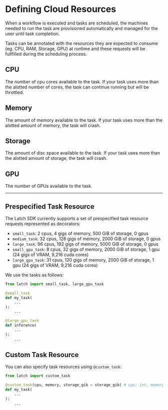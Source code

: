# Defining Cloud Resources

When a workflow is executed and tasks are scheduled, the machines needed to run
the task are provisioned automatically and managed for the user until task
completion.

Tasks can be annotated with the resources they are expected to consume (eg. CPU,
RAM, Storage, GPU) at runtime and these requests will be fullfilled during the scheduling
process.

## CPU
The number of cpu cores available to the task. If your task uses more than the alotted
number of cores, the task can continue running but will be throttled.

## Memory
The amount of memory available to the task. If your task uses more than the alotted
amount of memory, the task will crash.

## Storage
The amount of disc space available to the task. If your task uses more than the alotted
amount of storage, the task will crash.

## GPU
The number of GPUs available to the task.

---

## Prespecified Task Resource

The Latch SDK currently supports a set of prespecified task resource requests
represented as decorators:

* `small_task`: 2 cpus, 4 gigs of memory, 500 GiB of storage, 0 gpus
* `medium_task`: 32 cpus, 128 gigs of memory, 2000 GiB of storage, 0 gpus
* `large_task`: 96 cpus, 192 gigs of memory, 5000 GiB of storage, 0 gpus
* `small_gpu_task`: 8 cpus, 32 gigs of memory, 2000 GiB of storage, 1 gpu (24 gigs of VRAM, 9,216 cuda cores)
* `large_gpu_task`: 31 cpus, 120 gigs of memory, 2000 GiB of storage, 1 gpu (24 gigs of VRAM, 9,216 cuda cores)

We use the tasks as follows:

```python
from latch import small_task, large_gpu_task

@small_task
def my_task(
    ...
):
    ...

@large_gpu_task
def inference(
    ...
):
    ...
```

## Custom Task Resource

You can also specify task resources using `@custom_task`:
```python
from latch import custom_task

@custom_task(cpu, memory, storage_gib = storage_gib) # cpu: int, memory: int, storage_gib: int
def my_task(
    ...
):
    ...
```
